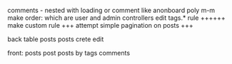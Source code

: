 comments - nested with loading or comment like anonboard
poly m-m
make order: which are user and admin controllers
edit tags.* rule ++++++
make custom rule +++
attempt simple pagination on posts +++

back
table posts
posts crete edit

front:
posts
post
posts by tags
comments


